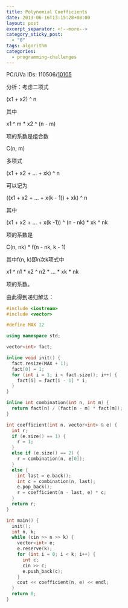 ```yaml
---
title: Polynomial Coefficients
date: 2013-06-16T13:15:28+08:00
layout: post
excerpt_separator: <!--more-->
category_sticky_post:
  - "0"
tags: algorithm
categories:
  - programming-challenges
---
```

PC/UVa IDs: 110506/<a href="http://uva.onlinejudge.org/index.php?option=com_onlinejudge&#038;Itemid=8&#038;page=show_problem&#038;problem=1046" target="_blank">10105</a>

分析：考虑二项式
  
(x1 + x2) ^ n
  
其中
  
x1 ^ m * x2 ^ (n - m)
  
项的系数是组合数
  
C(n, m)
  
多项式
  
(x1 + x2 + ... + xk) ^ n
  
可以记为
  
((x1 + x2 + ... + x(k - 1)) + xk) ^ n <!--more-->


  
其中
  
(x1 + x2 + ... + x(k -1)) ^ (n - nk) * xk ^ nk
  
项的系数是
  
C(n, nk) * f(n - nk, k - 1)
  
其中f(n, k)即n次k项式中
  
x1 ^ n1 \* x2 ^ n2 \* ... \* xk \* nk
  
项的系数。
  
由此得到递归解法：

```cpp
#include <iostream>
#include <vector>

#define MAX 12

using namespace std;

vector<int> fact;

inline void init() {
  fact.resize(MAX + 1);
  fact[0] = 1;
  for (int i = 1; i < fact.size(); i++) {
    fact[i] = fact[i - 1] * i;
  }
}

inline int combination(int n, int m) {
  return fact[n] / (fact[n - m] * fact[m]);
}

int coefficient(int n, vector<int> & e) {
  int r;
  if (e.size() == 1) {
    r = 1;
  }
  else if (e.size() == 2) {
    r = combination(n, e[0]);
  }
  else {
    int last = e.back();
    int c = combination(n, last);
    e.pop_back();
    r = coefficient(n - last, e) * c;
  }
  return r;
}

int main() {
  init();
  int n, k;
  while (cin >> n >> k) {
    vector<int> e;
    e.reserve(k);
    for (int i = 0; i < k; i++) {
      int c;
      cin >> c;
      e.push_back(c);
    }
    cout << coefficient(n, e) << endl;
  }
  return 0;
}
```

